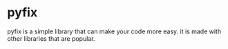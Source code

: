 # pyfix
pyfix is a simple library that can make your code more easy. it is made with other libraries that are popular.
